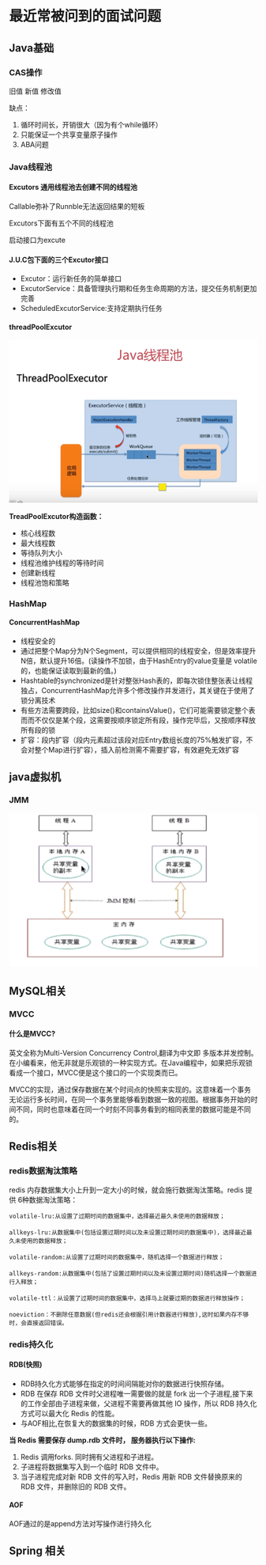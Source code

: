 # 最近常被问到的面试问题

 ## Java基础

 ### CAS操作
 旧值  新值  修改值





 缺点：
  1. 循环时间长，开销很大（因为有个while循环）
  2. 只能保证一个共享变量原子操作
  3. ABA问题



  ### Java线程池

  #### Excutors 通用线程池去创建不同的线程池

  Callable弥补了Runnble无法返回结果的短板

  Excutors下面有五个不同的线程池

  启动接口为excute

  #### J.U.C包下面的三个Excutor接口

  - Excutor：运行新任务的简单接口
  - ExcutorService：具备管理执行期和任务生命周期的方法，提交任务机制更加完善
  - ScheduledExcutorService:支持定期执行任务

  #### threadPoolExcutor
  ![最重要的线程池](assets/markdown-img-paste-20190910105251363.png)



**TreadPoolExcutor构造函数：**
- 核心线程数
- 最大线程数
- 等待队列大小
- 线程池维护线程的等待时间
- 创建新线程
- 线程池饱和策略



 ### HashMap

 #### ConcurrentHashMap




 - 线程安全的
 - 通过把整个Map分为N个Segment，可以提供相同的线程安全，但是效率提升N倍，默认提升16倍。(读操作不加锁，由于HashEntry的value变量是 volatile的，也能保证读取到最新的值。)
 - Hashtable的synchronized是针对整张Hash表的，即每次锁住整张表让线程独占，ConcurrentHashMap允许多个修改操作并发进行，其关键在于使用了锁分离技术
 - 有些方法需要跨段，比如size()和containsValue()，它们可能需要锁定整个表而而不仅仅是某个段，这需要按顺序锁定所有段，操作完毕后，又按顺序释放所有段的锁
 - 扩容：段内扩容（段内元素超过该段对应Entry数组长度的75%触发扩容，不会对整个Map进行扩容），插入前检测需不需要扩容，有效避免无效扩容


 ## java虚拟机
 ### JMM

 ![](assets/markdown-img-paste-20190905234212968.png)


## MySQL相关
### MVCC

#### 什么是MVCC?
英文全称为Multi-Version Concurrency Control,翻译为中文即 多版本并发控制。在小编看来，他无非就是乐观锁的一种实现方式。在Java编程中，如果把乐观锁看成一个接口，MVCC便是这个接口的一个实现类而已。

MVCC的实现，通过保存数据在某个时间点的快照来实现的。这意味着一个事务无论运行多长时间，在同一个事务里能够看到数据一致的视图。根据事务开始的时间不同，同时也意味着在同一个时刻不同事务看到的相同表里的数据可能是不同的。







 ## Redis相关

 ### redis数据淘汰策略
 redis 内存数据集大小上升到一定大小的时候，就会施行数据淘汰策略。redis 提供 6种数据淘汰策略：

 ```
volatile-lru:从设置了过期时间的数据集中，选择最近最久未使用的数据释放；

allkeys-lru:从数据集中(包括设置过期时间以及未设置过期时间的数据集中)，选择最近最久未使用的数据释放；

volatile-random:从设置了过期时间的数据集中，随机选择一个数据进行释放；

allkeys-random:从数据集中(包括了设置过期时间以及未设置过期时间)随机选择一个数据进行入释放；

volatile-ttl：从设置了过期时间的数据集中，选择马上就要过期的数据进行释放操作；

noeviction：不删除任意数据(但redis还会根据引用计数器进行释放),这时如果内存不够时，会直接返回错误。

 ```


 ### redis持久化

 #### RDB(快照)
 - RDB持久化方式能够在指定的时间间隔能对你的数据进行快照存储。
 - RDB 在保存 RDB 文件时父进程唯一需要做的就是 fork 出一个子进程,接下来的工作全部由子进程来做，父进程不需要再做其他 IO 操作，所以 RDB 持久化方式可以最大化 Redis 的性能。
 - 与AOF相比,在恢复大的数据集的时候，RDB 方式会更快一些。


**当 Redis 需要保存 dump.rdb 文件时， 服务器执行以下操作:**

1. Redis 调用forks. 同时拥有父进程和子进程。
2. 子进程将数据集写入到一个临时 RDB 文件中。
3. 当子进程完成对新 RDB 文件的写入时，Redis 用新 RDB 文件替换原来的 RDB 文件，并删除旧的 RDB 文件。


 #### AOF
 AOF通过的是append方法对写操作进行持久化


 ## Spring 相关
